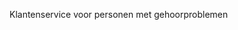 <Token xmlns:xlink="http://www.w3.org/1999/xlink">Klantenservice voor personen met gehoorproblemen</Token>

<!--HONumber=May16_HO1-->



